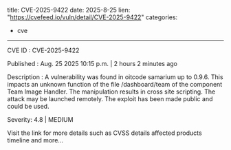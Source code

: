  
title: CVE-2025-9422
date: 2025-8-25
lien: "https://cvefeed.io/vuln/detail/CVE-2025-9422"
categories:
  - cve
---

CVE ID : CVE-2025-9422

Published :  Aug. 25
2025
10:15 p.m. | 2 hours
2 minutes ago

Description : A vulnerability was found in oitcode samarium up to 0.9.6. This impacts an unknown function of the file /dashboard/team of the component Team Image Handler. The manipulation results in cross site scripting. The attack may be launched remotely. The exploit has been made public and could be used.

Severity: 4.8 | MEDIUM

Visit the link for more details
such as CVSS details
affected products
timeline
and more...
